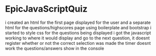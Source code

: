 # EpicJavaScriptQuiz
i created an html for the first page displayed for the user and a separate html for the questions/highscores page using boilerplate and bootstrap
i started to style css for the questions being displayed
i got the javascript working to where it would display and go to the next question, it doesnt register whether or not the correct selection was made 
the timer doesnt work
the questions/answers show in the console 
